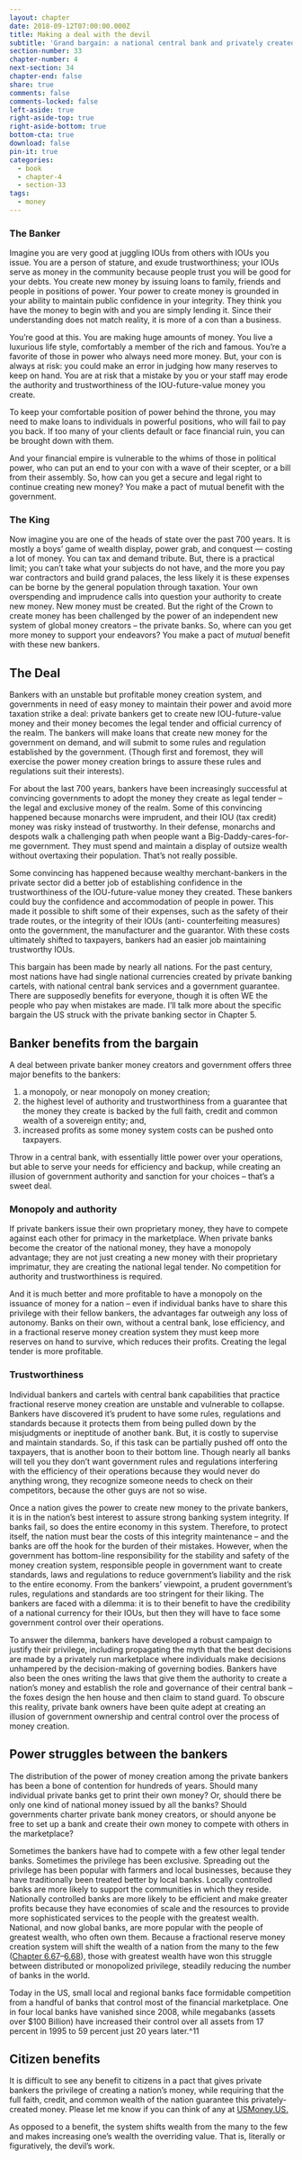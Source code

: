 ```yaml
---
layout: chapter
date: 2018-09-12T07:00:00.000Z
title: Making a deal with the devil
subtitle: 'Grand bargain: a national central bank and privately created legal tender'
section-number: 33
chapter-number: 4
next-section: 34
chapter-end: false
share: true
comments: false
comments-locked: false
left-aside: true
right-aside-top: true
right-aside-bottom: true
bottom-cta: true
download: false
pin-it: true
categories:
  - book
  - chapter-4
  - section-33
tags:
  - money
---
```

### The Banker

Imagine you are very good at juggling IOUs from others with IOUs
you issue. You are a person of stature, and exude trustworthiness;
your IOUs serve as money in the community because people trust you
will be good for your debts. You create new money by issuing loans to
family, friends and people in positions of power. Your power to create
money is grounded in your ability to maintain public confidence
in your integrity. They think you have the money to begin with and
you are simply lending it. Since their understanding does not match
reality, it is more of a con than a business.

You’re good at this. You are making huge amounts of money. You live
a luxurious life style, comfortably a member of the rich and famous.
You’re a favorite of those in power who always need more money.
But, your con is always at risk: you could make an error in judging
how many reserves to keep on hand. You are at risk that a mistake by
you or your staff may erode the authority and trustworthiness of the
IOU-future-value money you create.

To keep your comfortable position of power behind the throne, you
may need to make loans to individuals in powerful positions, who
will fail to pay you back. If too many of your clients default or face
financial ruin, you can be brought down with them.

And your financial empire is vulnerable to the whims of those in
political power, who can put an end to your con with a wave of their
scepter, or a bill from their assembly. So, how can you get a secure
and legal right to continue creating new money? You make a pact of
mutual benefit with the government.

### The King

Now imagine you are one of the heads of state over the past 700 years.
It is mostly a boys’ game of wealth display, power grab, and conquest — costing a lot of money. You can tax and demand tribute. But, there
    is a practical limit; you can’t take what your subjects do not have,
       and the more you pay war contractors and build grand palaces, the
    less likely it is these expenses can be borne by the general population
    through taxation. Your own overspending and imprudence calls into
       question your authority to create new money. New money must
    be created. But the right of the Crown to create money has been
    challenged by the power of an independent new system of global
    money creators – the private banks. So, where can you get more
    money to support your endeavors? You make a pact of _mutual_ benefit
    with these new bankers.

## The Deal

Bankers with an unstable but profitable money creation system, and
governments in need of easy money to maintain their power and
avoid more taxation strike a deal: private bankers get to create new
IOU-future-value money and their money becomes the legal tender
and official currency of the realm. The bankers will make loans that
create new money for the government on demand, and will submit
to some rules and regulation established by the government. (Though
first and foremost, they will exercise the power money creation brings
to assure these rules and regulations suit their interests).

For about the last 700 years, bankers have been increasingly
successful at convincing governments to adopt the money they create
as legal tender – the legal and exclusive money of the realm. Some of
this convincing happened because monarchs were imprudent, and
their IOU (tax credit) money was risky instead of trustworthy. In
their defense, monarchs and despots walk a challenging path when
people want a Big-Daddy-cares-for-me government. They must spend
and maintain a display of outsize wealth without overtaxing their
population. That’s not really possible.

Some convincing has happened because wealthy merchant-bankers
in the private sector did a better job of establishing confidence in the trustworthiness of the IOU-future-value money they created. These
bankers could buy the confidence and accommodation of people in
power. This made it possible to shift some of their expenses, such as
the safety of their trade routes, or the integrity of their IOUs (anti-
counterfeiting measures) onto the government, the manufacturer
and the guarantor. With these costs ultimately shifted to taxpayers,
bankers had an easier job maintaining trustworthy IOUs.

This bargain has been made by nearly all nations. For the past century,
most nations have had single national currencies created by private
banking cartels, with national central bank services and a government
guarantee. There are supposedly benefits for everyone, though it is
often WE the people who pay when mistakes are made. I’ll talk more
about the specific bargain the US struck with the private banking
sector in Chapter 5.

## Banker benefits from the bargain

A deal between private banker money creators and government offers
three major benefits to the bankers:

1. a monopoly, or near monopoly on money creation;
2. the highest level of authority and trustworthiness from a
   guarantee that the money they create is backed by the full
   faith, credit and common wealth of a sovereign entity; and,
3. increased profits as some money system costs can be pushed
   onto taxpayers.

Throw in a central bank, with essentially little power over your
operations, but able to serve your needs for efficiency and backup,
while creating an illusion of government authority and sanction for
your choices – that’s a sweet deal.

### Monopoly and authority

If private bankers issue their own proprietary money, they have to compete against each other for primacy in the marketplace. When
private banks become the creator of the national money, they have
a monopoly advantage; they are not just creating a new money with
their proprietary imprimatur, they are creating the national legal
tender. No competition for authority and trustworthiness is required.

And it is much better and more profitable to have a monopoly on
the issuance of money for a nation – even if individual banks have
to share this privilege with their fellow bankers, the advantages
far outweigh any loss of autonomy. Banks on their own, without
a central bank, lose efficiency, and in a fractional reserve money
creation system they must keep more reserves on hand to survive,
which reduces their profits. Creating the legal tender is more
profitable.

### Trustworthiness

Individual bankers and cartels with central bank capabilities that
practice fractional reserve money creation are unstable and vulnerable
to collapse. Bankers have discovered it’s prudent to have some rules,
regulations and standards because it protects them from being pulled
down by the misjudgments or ineptitude of another bank. But, it
is costly to supervise and maintain standards. So, if this task can be
partially pushed off onto the taxpayers, that is another boon to their
bottom line. Though nearly all banks will tell you they don’t want
government rules and regulations interfering with the efficiency of
their operations because they would never do anything wrong, they
recognize someone needs to check on their competitors, because the
other guys are not so wise.

Once a nation gives the power to create new money to the private
bankers, it is in the nation’s best interest to assure strong banking
system integrity. If banks fail, so does the entire economy in this
system. Therefore, to protect itself, the nation must bear the costs
of this integrity maintenance – and the banks are off the hook for
the burden of their mistakes. However, when the government has
bottom-line responsibility for the stability and safety of the money
creation system, responsible people in government want to create
standards, laws and regulations to reduce government’s liability and the risk to the entire economy. From the bankers’ viewpoint,
a prudent government’s rules, regulations and standards are too
stringent for their liking. The bankers are faced with a dilemma: it is
to their benefit to have the credibility of a national currency for their
IOUs, but then they will have to face some government control over
their operations.

To answer the dilemma, bankers have developed a robust campaign
to justify their privilege, including propagating the myth that the best
decisions are made by a privately run marketplace where individuals
make decisions unhampered by the decision-making of governing
bodies. Bankers have also been the ones writing the laws that give
them the authority to create a nation’s money and establish the role
and governance of their central bank – the foxes design the hen house
and then claim to stand guard. To obscure this reality, private bank
owners have been quite adept at creating an illusion of government
ownership and central control over the process of money creation.

## Power struggles between the bankers

The distribution of the power of money creation among the private
bankers has been a bone of contention for hundreds of years. Should
many individual private banks get to print their own money? Or,
should there be only one kind of national money issued by all the
banks? Should governments charter private bank money creators, or
should anyone be free to set up a bank and create their own money
to compete with others in the marketplace?

Sometimes the bankers have had to compete with a few other legal
tender banks. Sometimes the privilege has been exclusive. Spreading
out the privilege has been popular with farmers and local businesses,
because they have traditionally been treated better by local banks.
Locally controlled banks are more likely to support the communities
in which they reside. Nationally controlled banks are more likely to
be efficient and make greater profits because they have economies
of scale and the resources to provide more sophisticated services to
the people with the greatest wealth. National, and now global banks,
are more popular with the people of greatest wealth, who often own
them. Because a fractional reserve money creation system will shift
the wealth of a nation from the many to the few ([Chapter 6.67](https://usmoney.us/book/chapter-6/section-67)–[6.68](https://usmoney.us/book/chapter-6/section-68)),
those with greatest wealth have won this struggle between distributed
or monopolized privilege, steadily reducing the number of banks in
the world.

Today in the US, small local and regional banks face formidable
competition from a handful of banks that control most of the
financial marketplace. One in four local banks have vanished since
2008, while megabanks (assets over $100 Billion) have increased their
control over all assets from 17 percent in 1995 to 59 percent just 20
years later.^11

## Citizen benefits

It is difficult to see any benefit to citizens in a pact that gives private
bankers the privilege of creating a nation’s money, while requiring
that the full faith, credit, and common wealth of the nation
guarantee this privately-created money. Please let me know if you can
think of any at [USMoney.US.](https://usmoney.us/)

As opposed to a benefit, the system shifts wealth from the many to
the few and makes increasing one’s wealth the overriding value. That
is, literally or figuratively, the devil’s work.
